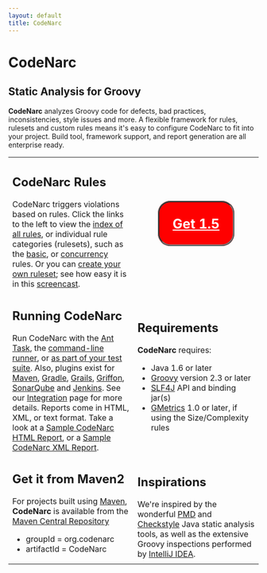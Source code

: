 ```yaml
---
layout: default
title: CodeNarc
---  
```


# CodeNarc

## Static Analysis for Groovy

**CodeNarc** analyzes Groovy code for defects, bad practices, inconsistencies, style issues
and more. A flexible framework for rules, rulesets and custom rules means it's easy to configure CodeNarc
to fit into your project. Build tool, framework support, and report generation are all enterprise ready.

<table>
<tr>
    <td width="50%" class="section">
          <h2>CodeNarc Rules</h2>
          CodeNarc triggers violations based on rules. Click the links to the left to view the
          <a href="codenarc-rule-index.html">index of all rules</a>, or individual rule categories (rulesets), such as
          the <a href="codenarc-rules-basic.html">basic</a>, or <a href="codenarc-rules-concurrency.html">concurrency</a>
          rules. Or you can <a href="codenarc-creating-ruleset.html">create your own ruleset</a>;
          see how easy it is in this <a href="http://www.youtube.com/watch?v=ZPu8FaZZwRw">screencast</a>.
     </td>
    <td valign="middle" align="middle" style="margin:auto; vertical-align:middle">
        <div>
            <a style="color:white;font-size:20pt;font-weight:bold; margin:auto; border:ridge gray; border-radius:25px; background-color:red; padding:20pt;"
               href="http://sourceforge.net/projects/codenarc/files//">Get 1.5</a>
        </div>
    </td>
</tr>
<tr>
     <td>
         <div class="section">
            <h2>Running CodeNarc</h2>
             Run CodeNarc with the <a href="codenarc-ant-task.html">Ant Task</a>,
             the <a href="codenarc-command-line.html">command-line runner</a>, or
             <a href="codenarc-run-as-a-test.html">as part of your test suite</a>.
                Also,  plugins exist for <a href="codenarc-other-tools-frameworks.html">Maven</a>,
               <a href="codenarc-other-tools-frameworks.html">Gradle</a>, <a href="codenarc-other-tools-frameworks.html">Grails</a>,
               <a href="codenarc-other-tools-frameworks.html">Griffon</a>,
               <a href="codenarc-other-tools-frameworks.html">SonarQube</a>
               and <a href="codenarc-other-tools-frameworks.html">Jenkins</a>. See our
                <a href="codenarc-other-tools-frameworks.html">Integration</a> page for more details.
               Reports come in HTML, XML, or text format.  Take a look at a
               <a href="SampleCodeNarcHtmlReport.html">Sample CodeNarc HTML Report</a>,
               or a <a href="./SampleCodeNarcXmlReport.xml">Sample CodeNarc XML Report</a>.
         </div>
     </td>
     <td class="section">
         <h2>Requirements</h2>
         <strong>CodeNarc</strong> requires:
         <ul>
              <li>Java 1.6 or later</li>
              <li><a href="http://groovy-lang.org/">Groovy</a> version 2.3 or later</li>
              <li><a href="https://www.slf4j.org/">SLF4J</a> API and binding jar(s)</li>
              <li><a href="https://dx42.github.io/gmetrics/">GMetrics</a> 1.0 or later, if using the Size/Complexity rules</li>
         </ul>
     </td>
</tr>
<tr>
     <td class="section">
          <h2>Get it from Maven2</h2>
           For projects built using <a href="http://maven.apache.org/">Maven</a>, <strong>CodeNarc</strong> is available
           from the
               <a href="http://repo1.maven.org/maven2/org/codenarc/CodeNarc/">Maven Central Repository</a>
                <ul>
                     <li>groupId = org.codenarc</li>
                     <li>artifactId = CodeNarc</li>
                </ul>
     </td>
     <td class="section">
         <h2>Inspirations</h2>
         We're inspired by the wonderful <a href="http://pmd.sourceforge.net/">PMD</a>
        and <a href="http://checkstyle.sourceforge.net/">Checkstyle</a> Java static analysis tools, as well
        as the extensive Groovy inspections performed by <a href="http://www.jetbrains.com/idea/">IntelliJ IDEA</a>.
     </td>
</tr>
</table>
